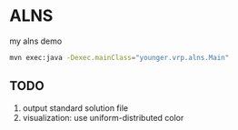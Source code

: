# ALNS

my alns demo

```sh
mvn exec:java -Dexec.mainClass="younger.vrp.alns.Main"
```

## TODO

1. output standard solution file
2. visualization: use uniform-distributed color
